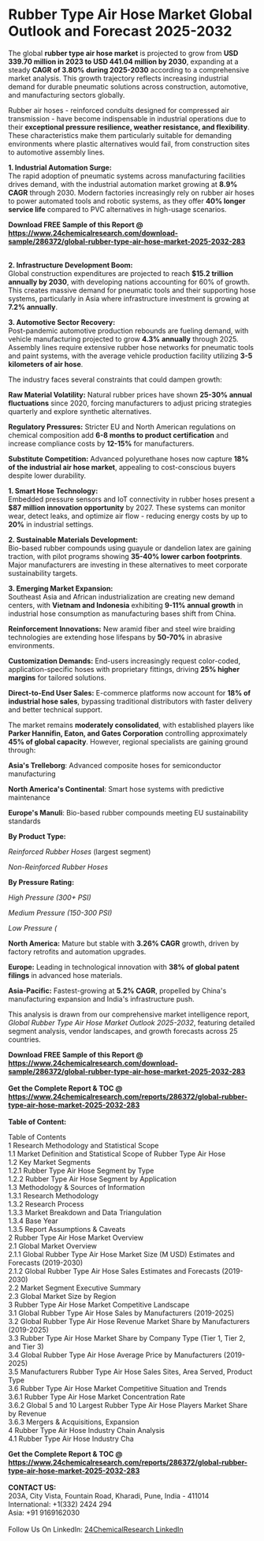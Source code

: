 <h1>Rubber Type Air Hose Market Global Outlook and Forecast 2025-2032</h1><p>The global <strong>rubber type air hose market</strong> is projected to grow from <strong>USD 339.70 million in 2023 to USD 441.04 million by 2030</strong>, expanding at a steady <strong>CAGR of 3.80% during 2025-2030</strong> according to a comprehensive market analysis. This growth trajectory reflects increasing industrial demand for durable pneumatic solutions across construction, automotive, and manufacturing sectors globally.</p><p>Rubber air hoses - reinforced conduits designed for compressed air transmission - have become indispensable in industrial operations due to their <strong>exceptional pressure resilience, weather resistance, and flexibility</strong>. These characteristics make them particularly suitable for demanding environments where plastic alternatives would fail, from construction sites to automotive assembly lines.</p><p><strong>1. Industrial Automation Surge:</strong><br>
The rapid adoption of pneumatic systems across manufacturing facilities drives demand, with the industrial automation market growing at <strong>8.9% CAGR</strong> through 2030. Modern factories increasingly rely on rubber air hoses to power automated tools and robotic systems, as they offer <strong>40% longer service life</strong> compared to PVC alternatives in high-usage scenarios.</p><div><b>Download FREE Sample of this Report @ 
            <a href="https://www.24chemicalresearch.com/download-sample/286372/global-rubber-type-air-hose-market-2025-2032-283">
            https://www.24chemicalresearch.com/download-sample/286372/global-rubber-type-air-hose-market-2025-2032-283</a></b></div><br><p><strong>2. Infrastructure Development Boom:</strong><br>
Global construction expenditures are projected to reach <strong>$15.2 trillion annually by 2030</strong>, with developing nations accounting for 60% of growth. This creates massive demand for pneumatic tools and their supporting hose systems, particularly in Asia where infrastructure investment is growing at <strong>7.2% annually</strong>.</p><p><strong>3. Automotive Sector Recovery:</strong><br>
Post-pandemic automotive production rebounds are fueling demand, with vehicle manufacturing projected to grow <strong>4.3% annually</strong> through 2025. Assembly lines require extensive rubber hose networks for pneumatic tools and paint systems, with the average vehicle production facility utilizing <strong>3-5 kilometers of air hose</strong>.</p><p>The industry faces several constraints that could dampen growth:</p><p><strong>Raw Material Volatility:</strong> Natural rubber prices have shown <strong>25-30% annual fluctuations</strong> since 2020, forcing manufacturers to adjust pricing strategies quarterly and explore synthetic alternatives.</p><p><strong>Regulatory Pressures:</strong> Stricter EU and North American regulations on chemical composition add <strong>6-8 months to product certification</strong> and increase compliance costs by <strong>12-15%</strong> for manufacturers.</p><p><strong>Substitute Competition:</strong> Advanced polyurethane hoses now capture <strong>18% of the industrial air hose market</strong>, appealing to cost-conscious buyers despite lower durability.</p><p><strong>1. Smart Hose Technology:</strong><br>
Embedded pressure sensors and IoT connectivity in rubber hoses present a <strong>$87 million innovation opportunity</strong> by 2027. These systems can monitor wear, detect leaks, and optimize air flow - reducing energy costs by up to <strong>20%</strong> in industrial settings.</p><p><strong>2. Sustainable Materials Development:</strong><br>
Bio-based rubber compounds using guayule or dandelion latex are gaining traction, with pilot programs showing <strong>35-40% lower carbon footprints</strong>. Major manufacturers are investing in these alternatives to meet corporate sustainability targets.</p><p><strong>3. Emerging Market Expansion:</strong><br>
Southeast Asia and African industrialization are creating new demand centers, with <strong>Vietnam and Indonesia</strong> exhibiting <strong>9-11% annual growth</strong> in industrial hose consumption as manufacturing bases shift from China.</p><p><strong>Reinforcement Innovations:</strong> New aramid fiber and steel wire braiding technologies are extending hose lifespans by <strong>50-70%</strong> in abrasive environments.</p><p><strong>Customization Demands:</strong> End-users increasingly request color-coded, application-specific hoses with proprietary fittings, driving <strong>25% higher margins</strong> for tailored solutions.</p><p><strong>Direct-to-End User Sales:</strong> E-commerce platforms now account for <strong>18% of industrial hose sales</strong>, bypassing traditional distributors with faster delivery and better technical support.</p><p>The market remains <strong>moderately consolidated</strong>, with established players like <strong>Parker Hannifin, Eaton, and Gates Corporation</strong> controlling approximately <strong>45% of global capacity</strong>. However, regional specialists are gaining ground through:</p><p><strong>Asia's Trelleborg</strong>: Advanced composite hoses for semiconductor manufacturing</p><p><strong>North America's Continental</strong>: Smart hose systems with predictive maintenance</p><p><strong>Europe's Manuli</strong>: Bio-based rubber compounds meeting EU sustainability standards</p><p><strong>By Product Type:</strong></p><p><em>Reinforced Rubber Hoses</em> (largest segment)</p><p><em>Non-Reinforced Rubber Hoses</em></p><p><strong>By Pressure Rating:</strong></p><p><em>High Pressure (300+ PSI)</em></p><p><em>Medium Pressure (150-300 PSI)</em></p><p><em>Low Pressure (</em></p><p><strong>North America:</strong> Mature but stable with <strong>3.26% CAGR</strong> growth, driven by factory retrofits and automation upgrades.</p><p><strong>Europe:</strong> Leading in technological innovation with <strong>38% of global patent filings</strong> in advanced hose materials.</p><p><strong>Asia-Pacific:</strong> Fastest-growing at <strong>5.2% CAGR</strong>, propelled by China's manufacturing expansion and India's infrastructure push.</p><p>This analysis is drawn from our comprehensive market intelligence report, <em>Global Rubber Type Air Hose Market Outlook 2025-2032</em>, featuring detailed segment analysis, vendor landscapes, and growth forecasts across 25 countries.</p><div><b>Download FREE Sample of this Report @ 
            <a href="https://www.24chemicalresearch.com/download-sample/286372/global-rubber-type-air-hose-market-2025-2032-283">
            https://www.24chemicalresearch.com/download-sample/286372/global-rubber-type-air-hose-market-2025-2032-283</a></b></div><br><div><b>Get the Complete Report & TOC @ 
            <a href="https://www.24chemicalresearch.com/reports/286372/global-rubber-type-air-hose-market-2025-2032-283">
            https://www.24chemicalresearch.com/reports/286372/global-rubber-type-air-hose-market-2025-2032-283</a></b></div><br>
            <b>Table of Content:</b><p>Table of Contents<br />
1 Research Methodology and Statistical Scope<br />
1.1 Market Definition and Statistical Scope of Rubber Type Air Hose<br />
1.2 Key Market Segments<br />
1.2.1 Rubber Type Air Hose Segment by Type<br />
1.2.2 Rubber Type Air Hose Segment by Application<br />
1.3 Methodology & Sources of Information<br />
1.3.1 Research Methodology<br />
1.3.2 Research Process<br />
1.3.3 Market Breakdown and Data Triangulation<br />
1.3.4 Base Year<br />
1.3.5 Report Assumptions & Caveats<br />
2 Rubber Type Air Hose Market Overview<br />
2.1 Global Market Overview<br />
2.1.1 Global Rubber Type Air Hose Market Size (M USD) Estimates and Forecasts (2019-2030)<br />
2.1.2 Global Rubber Type Air Hose Sales Estimates and Forecasts (2019-2030)<br />
2.2 Market Segment Executive Summary<br />
2.3 Global Market Size by Region<br />
3 Rubber Type Air Hose Market Competitive Landscape<br />
3.1 Global Rubber Type Air Hose Sales by Manufacturers (2019-2025)<br />
3.2 Global Rubber Type Air Hose Revenue Market Share by Manufacturers (2019-2025)<br />
3.3 Rubber Type Air Hose Market Share by Company Type (Tier 1, Tier 2, and Tier 3)<br />
3.4 Global Rubber Type Air Hose Average Price by Manufacturers (2019-2025)<br />
3.5 Manufacturers Rubber Type Air Hose Sales Sites, Area Served, Product Type<br />
3.6 Rubber Type Air Hose Market Competitive Situation and Trends<br />
3.6.1 Rubber Type Air Hose Market Concentration Rate<br />
3.6.2 Global 5 and 10 Largest Rubber Type Air Hose Players Market Share by Revenue<br />
3.6.3 Mergers & Acquisitions, Expansion<br />
4 Rubber Type Air Hose Industry Chain Analysis<br />
4.1 Rubber Type Air Hose Industry Cha</p><div><b>Get the Complete Report & TOC @ 
            <a href="https://www.24chemicalresearch.com/reports/286372/global-rubber-type-air-hose-market-2025-2032-283">
            https://www.24chemicalresearch.com/reports/286372/global-rubber-type-air-hose-market-2025-2032-283</a></b></div><br><b>CONTACT US:</b><br>
            203A, City Vista, Fountain Road, Kharadi, Pune, India - 411014<br>
            International: +1(332) 2424 294<br>
            Asia: +91 9169162030 <br><br>
            Follow Us On LinkedIn: <a href="https://www.linkedin.com/company/24chemicalresearch/">24ChemicalResearch LinkedIn</a>